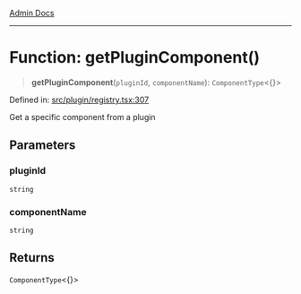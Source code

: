 [Admin Docs](/)

***

# Function: getPluginComponent()

> **getPluginComponent**(`pluginId`, `componentName`): `ComponentType`\<\{\}\>

Defined in: [src/plugin/registry.tsx:307](https://github.com/PalisadoesFoundation/talawa-admin/blob/main/src/plugin/registry.tsx#L307)

Get a specific component from a plugin

## Parameters

### pluginId

`string`

### componentName

`string`

## Returns

`ComponentType`\<\{\}\>
